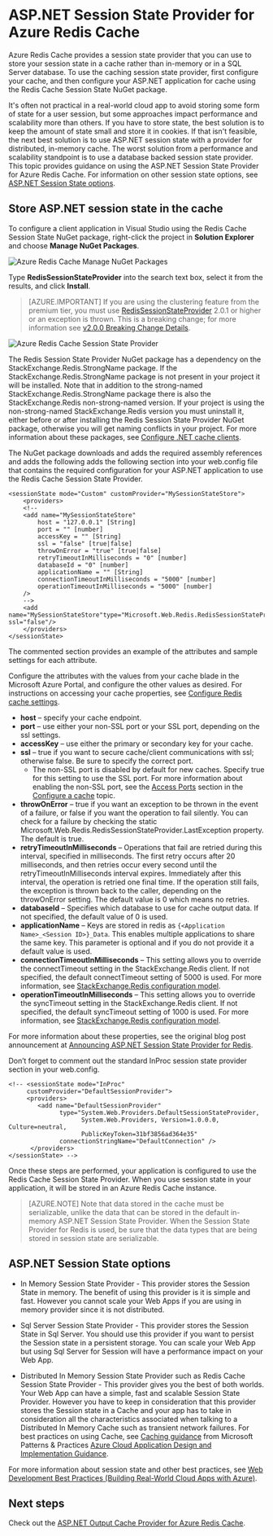 <properties
	pageTitle="Cache ASP.NET Session State Provider | Microsoft Azure"
	description="Learn how to store ASP.NET Session State using Azure Redis Cache"
	services="redis-cache"
	documentationCenter="na"
	authors="steved0x"
	manager="douge"
	editor="tysonn" />
<tags
	ms.service="cache"
	ms.devlang="na"
	ms.topic="article"
	ms.tgt_pltfrm="cache-redis"
	ms.workload="tbd"
	ms.date="04/27/2016"
	ms.author="sdanie" />

# ASP.NET Session State Provider for Azure Redis Cache

Azure Redis Cache provides a session state provider that you can use to store your session state in a cache rather than in-memory or in a SQL Server database. To use the caching session state provider, first configure your cache, and then configure your ASP.NET application for cache using the Redis Cache Session State NuGet package.

It's often not practical in a real-world cloud app to avoid storing some form of state for a user session, but some approaches impact performance and scalability more than others. If you have to store state, the best solution is to keep the amount of state small and store it in cookies. If that isn't feasible, the next best solution is to use ASP.NET session state with a provider for distributed, in-memory cache. The worst solution from a performance and scalability standpoint is to use a database backed session state provider. This topic provides guidance on using the ASP.NET Session State Provider for Azure Redis Cache. For information on other session state options, see [ASP.NET Session State options](#aspnet-session-state-options).

## Store ASP.NET session state in the cache

To configure a client application in Visual Studio using the Redis Cache Session State NuGet package, right-click the project in **Solution Explorer** and choose **Manage NuGet Packages**.

![Azure Redis Cache Manage NuGet Packages](./media/cache-aspnet-session-state-provider/redis-cache-manage-nuget-menu.png)

Type **RedisSessionStateProvider** into the search text box, select it from the results, and click **Install**.

>[AZURE.IMPORTANT] If you are using the clustering feature from the premium tier, you must use [RedisSessionStateProvider](https://www.nuget.org/packages/Microsoft.Web.RedisSessionStateProvider) 2.0.1 or higher or an exception is thrown. This is a breaking change; for more information see [v2.0.0 Breaking Change Details](https://github.com/Azure/aspnet-redis-providers/wiki/v2.0.0-Breaking-Change-Details).

![Azure Redis Cache Session State Provider](./media/cache-aspnet-session-state-provider/redis-cache-session-state-provider.png)

The Redis Session State Provider NuGet package has a dependency on the StackExchange.Redis.StrongName package. If the StackExchange.Redis.StrongName package is not present in your project it will be installed. Note that in addition to the strong-named StackExchange.Redis.StrongName package there is also the StackExchange.Redis non-strong-named version. If your project is using the non-strong-named StackExchange.Redis version you must uninstall it, either before or after installing the Redis Session State Provider NuGet package, otherwise you will get naming conflicts in your project. For more information about these packages, see [Configure .NET cache clients](cache-dotnet-how-to-use-azure-redis-cache.md#configure-the-cache-clients).

The NuGet package downloads and adds the required assembly references and adds the following adds the following section into your web.config file that contains the required configuration for your ASP.NET application to use the Redis Cache Session State Provider.

    <sessionState mode="Custom" customProvider="MySessionStateStore">
        <providers>
        <!--
		<add name="MySessionStateStore"
     	  	host = "127.0.0.1" [String]
    		port = "" [number]
    		accessKey = "" [String]
    		ssl = "false" [true|false]
    		throwOnError = "true" [true|false]
    		retryTimeoutInMilliseconds = "0" [number]
    		databaseId = "0" [number]
    		applicationName = "" [String]
    		connectionTimeoutInMilliseconds = "5000" [number]
    		operationTimeoutInMilliseconds = "5000" [number]
		/>
        -->
		<add name="MySessionStateStore"type="Microsoft.Web.Redis.RedisSessionStateProvider"host="127.0.0.1"accessKey="" ssl="false"/>
        </providers>
    </sessionState>

The commented section provides an example of the attributes and sample settings for each attribute.

Configure the attributes with the values from your cache blade in the Microsoft Azure Portal, and configure the other values as desired. For instructions on accessing your cache properties, see [Configure Redis cache settings](cache-configure.md#configure-redis-cache-settings).

-	**host** – specify your cache endpoint.
-	**port** – use either your non-SSL port or your SSL port, depending on the ssl settings.
-	**accessKey** – use either the primary or secondary key for your cache.
-	**ssl** – true if you want to secure cache/client communications with ssl; otherwise false. Be sure to specify the correct port.
	-	The non-SSL port is disabled by default for new caches. Specify true for this setting to use the SSL port. For more information about enabling the non-SSL port, see the [Access Ports](cache-configure.md#access-ports) section in the [Configure a cache](cache-configure.md) topic.
-	**throwOnError** – true if you want an exception to be thrown in the event of a failure, or false if you want the operation to fail silently. You can check for a failure by checking the static Microsoft.Web.Redis.RedisSessionStateProvider.LastException property. The default is true.
-	**retryTimeoutInMilliseconds** – Operations that fail are retried during this interval, specified in milliseconds. The first retry occurs after 20 milliseconds, and then retries occur every second until the retryTimeoutInMilliseconds interval expires. Immediately after this interval, the operation is retried one final time. If the operation still fails, the exception is thrown back to the caller, depending on the throwOnError setting. The default value is 0 which means no retries.
-	**databaseId** – Specifies which database to use for cache output data. If not specified, the default value of 0 is used.
-	**applicationName** – Keys are stored in redis as `{<Application Name>_<Session ID>}_Data`. This enables multiple applications to share the same key. This parameter is optional and if you do not provide it a default value is used.
-	**connectionTimeoutInMilliseconds** – This setting allows you to override the connectTimeout setting in the StackExchange.Redis client. If not specified, the default connectTimeout setting of 5000 is used. For more information, see [StackExchange.Redis configuration model](http://go.microsoft.com/fwlink/?LinkId=398705).
-	**operationTimeoutInMilliseconds** – This setting allows you to override the syncTimeout setting in the StackExchange.Redis client. If not specified, the default syncTimeout setting of 1000 is used. For more information, see [StackExchange.Redis configuration model](http://go.microsoft.com/fwlink/?LinkId=398705).

For more information about these properties, see the original blog post announcement at [Announcing ASP.NET Session State Provider for Redis](http://blogs.msdn.com/b/webdev/archive/2014/05/12/announcing-asp-net-session-state-provider-for-redis-preview-release.aspx).

Don’t forget to comment out the standard InProc session state provider section in your web.config.

    <!-- <sessionState mode="InProc"
         customProvider="DefaultSessionProvider">
         <providers>
            <add name="DefaultSessionProvider"
                  type="System.Web.Providers.DefaultSessionStateProvider,
                        System.Web.Providers, Version=1.0.0.0, Culture=neutral,
                        PublicKeyToken=31bf3856ad364e35"
                  connectionStringName="DefaultConnection" />
          </providers>
    </sessionState> -->

Once these steps are performed, your application is configured to use the Redis Cache Session State Provider. When you use session state in your application, it will be stored in an Azure Redis Cache instance.

>[AZURE.NOTE] Note that data stored in the cache must be serializable, unlike the data that can be stored in the default in-memory ASP.NET Session State Provider. When the Session State Provider for Redis is used, be sure that the data types that are being stored in session state are serializable.

## ASP.NET Session State options

- In Memory Session State Provider - This provider stores the Session State in memory. The benefit of using this provider is it is simple and fast. However you cannot scale your Web Apps if you are using in memory provider since it is not distributed.

- Sql Server Session State Provider - This provider stores the Session State in Sql Server. You should use this provider if you want to persist the Session state in a persistent storage. You can scale your Web App but using Sql Server for Session will have a performance impact on your Web App.

- Distributed In Memory Session State Provider such as Redis Cache Session State Provider - This provider gives you the best of both worlds. Your Web App can have a simple, fast and scalable Session State Provider. However you have to keep in consideration that this provider stores the Session state in a Cache and your app has to take in consideration all the characteristics associated when talking to a Distributed In Memory Cache such as transient network failures. For best practices on using Cache, see [Caching guidance](https://github.com/mspnp/azure-guidance/blob/master/Caching.md) from Microsoft Patterns & Practices [Azure Cloud Application Design and Implementation Guidance](https://github.com/mspnp/azure-guidance).

For more information about session state and other best practices, see [Web Development Best Practices (Building Real-World Cloud Apps with Azure)](http://www.asp.net/aspnet/overview/developing-apps-with-windows-azure/building-real-world-cloud-apps-with-windows-azure/web-development-best-practices).

## Next steps

Check out the [ASP.NET Output Cache Provider for Azure Redis Cache](cache-aspnet-output-cache-provider.md).
